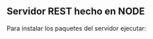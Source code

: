 ## Servidor REST hecho en NODE

Para instalar los paquetes del servidor ejecutar:

```npm install´´´
